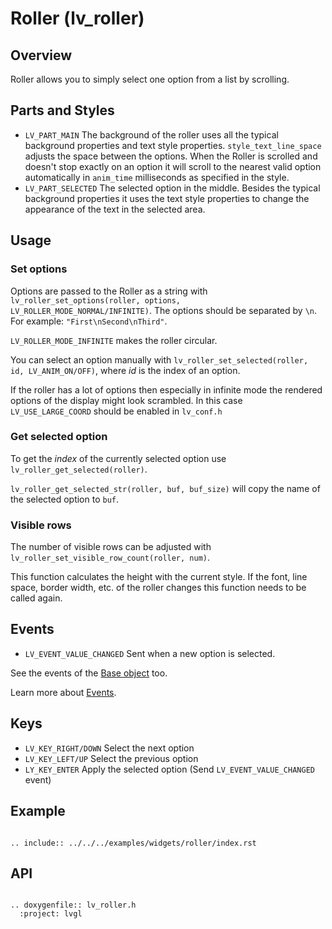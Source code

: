 # Roller (lv_roller)

## Overview

Roller allows you to simply select one option from a list by scrolling.

## Parts and Styles
- `LV_PART_MAIN` The background of the roller uses all the typical background properties and text style properties. `style_text_line_space` adjusts the space between the options.
When the Roller is scrolled and doesn't stop exactly on an option it will scroll to the nearest valid option automatically in `anim_time` milliseconds as specified in the style.
- `LV_PART_SELECTED` The selected option in the middle. Besides the typical background properties it uses the text style properties to change the appearance of the text in the selected area.

## Usage

### Set options
Options are passed to the Roller as a string with `lv_roller_set_options(roller, options, LV_ROLLER_MODE_NORMAL/INFINITE)`. The options should be separated by `\n`. For example: `"First\nSecond\nThird"`.

`LV_ROLLER_MODE_INFINITE` makes the roller circular.

You can select an option manually with `lv_roller_set_selected(roller, id, LV_ANIM_ON/OFF)`, where *id* is the index of an option.

If the roller has a lot of options then especially in infinite mode the rendered options of the display might look scrambled. In this case `LV_USE_LARGE_COORD` should be enabled in `lv_conf.h`

### Get selected option
To get the *index* of the currently selected option use `lv_roller_get_selected(roller)`.

`lv_roller_get_selected_str(roller, buf, buf_size)` will copy the name of the selected option to `buf`.

### Visible rows
The number of visible rows can be adjusted with `lv_roller_set_visible_row_count(roller, num)`.

This function calculates the height with the current style. If the font, line space, border width, etc. of the roller changes this function needs to be called again.

## Events
- `LV_EVENT_VALUE_CHANGED` Sent when a new option is selected.

See the events of the [Base object](/widgets/obj) too.

Learn more about [Events](/overview/event).

## Keys
- `LV_KEY_RIGHT/DOWN` Select the next option
- `LV_KEY_LEFT/UP` Select the previous option
- `LY_KEY_ENTER` Apply the selected option (Send `LV_EVENT_VALUE_CHANGED` event)

## Example

```eval_rst

.. include:: ../../../examples/widgets/roller/index.rst

```

## API

```eval_rst

.. doxygenfile:: lv_roller.h
  :project: lvgl

```
